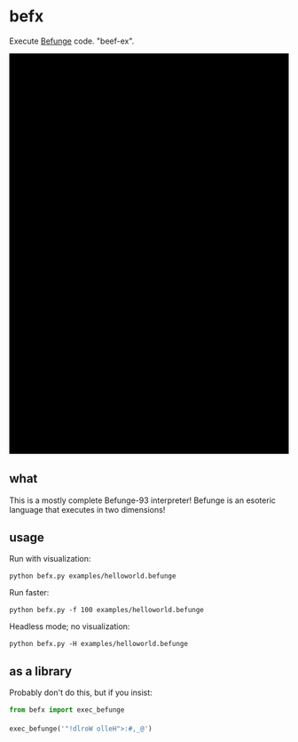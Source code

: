 # befx

Execute [Befunge][befunge] code. "beef-ex".

![demo image](demo.gif)

## what

This is a mostly complete Befunge-93 interpreter! Befunge is an esoteric language that executes in two dimensions!

## usage

Run with visualization:

```
python befx.py examples/helloworld.befunge
```

Run faster:

```
python befx.py -f 100 examples/helloworld.befunge
```

Headless mode; no visualization:

```
python befx.py -H examples/helloworld.befunge
```

## as a library

Probably don't do this, but if you insist:

```python
from befx import exec_befunge

exec_befunge('"!dlroW olleH">:#,_@')
```

[befunge]: https://esolangs.org/wiki/Befunge
